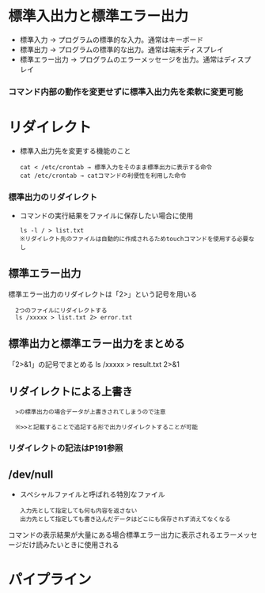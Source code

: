 # 標準入出力と標準エラー出力
- 標準入力 → プログラムの標準的な入力。通常はキーボード
- 標準出力 → プログラムの標準的な出力。通常は端末ディスプレイ
- 標準エラー出力 → プログラムのエラーメッセージを出力。通常はディスプレイ
### コマンド内部の動作を変更せずに標準入出力先を柔軟に変更可能

# リダイレクト
- 標準入出力先を変更する機能のこと

      cat < /etc/crontab → 標準入力をそのまま標準出力に表示する命令
      cat /etc/crontab → catコマンドの利便性を利用した命令

### 標準出力のリダイレクト

- コマンドの実行結果をファイルに保存したい場合に使用

      ls -l / > list.txt
      ※リダイレクト先のファイルは自動的に作成されるためtouchコマンドを使用する必要なし

## 標準エラー出力
標準エラー出力のリダイレクトは「2>」という記号を用いる

      2つのファイルにリダイレクトする
      ls /xxxxx > list.txt 2> error.txt

## 標準出力と標準エラー出力をまとめる
「2>&1」の記号でまとめる
      ls /xxxxx > result.txt 2>&1

## リダイレクトによる上書き
      >の標準出力の場合データが上書きされてしまうので注意
      
      ※>>と記載することで追記する形で出力リダイレクトすることが可能

### リダイレクトの記法はP191参照


## /dev/null
- スペシャルファイルと呼ばれる特別なファイル

      入力先として指定しても何も内容を返さない
      出力先として指定しても書き込んだデータはどこにも保存されず消えてなくなる

コマンドの表示結果が大量にある場合標準エラー出力に表示されるエラーメッセージだけ読みたいときに使用される

# パイプライン
